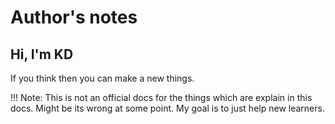# Author's notes

## Hi, I'm KD

If you think then you can make a new things.

!!! Note:
    This is not an official docs for the things which are explain in this docs. Might be its wrong at some point. My goal is to just help new learners.
